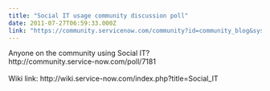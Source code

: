 ```yaml
---
title: "Social IT usage community discussion poll"
date: 2011-07-27T06:59:33.000Z
link: "https://community.servicenow.com/community?id=community_blog&sys_id=9cfd622ddbd0dbc01dcaf3231f9619fe"
---
```

<p>Anyone on the community using Social IT? <br />http://community.service-now.com/poll/7181<br /><br />Wiki link: http://wiki.service-now.com/index.php?title=Social_IT</p>